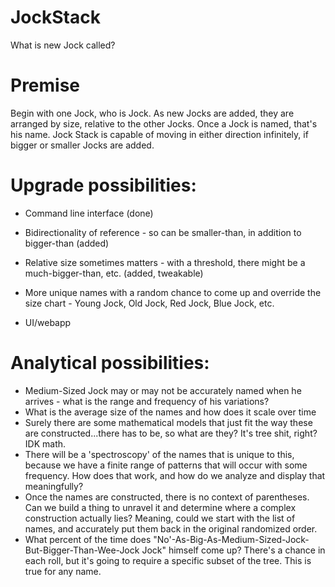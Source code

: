 # JockStack

What is new Jock called?

# Premise
Begin with one Jock, who is Jock. As new Jocks are added, they are arranged by size, relative to the other Jocks. Once a Jock is named, that's his name. Jock Stack is capable of moving in either direction infinitely, if bigger or smaller Jocks are added.

# Upgrade possibilities:
- Command line interface (done)
- Bidirectionality of reference - so can be smaller-than, in addition to bigger-than (added)
- Relative size sometimes matters - with a threshold, there might be a much-bigger-than, etc. (added, tweakable)
- More unique names with a random chance to come up and override the size chart - Young Jock, Old Jock, Red Jock, Blue Jock, etc.

- UI/webapp


# Analytical possibilities:
- Medium-Sized Jock may or may not be accurately named when he arrives - what is the range and frequency of his variations?
- What is the average size of the names and how does it scale over time
- Surely there are some mathematical models that just fit the way these are constructed...there has to be, so what are they?  It's tree shit, right? IDK math.
- There will be a 'spectroscopy' of the names that is unique to this, because we have a finite range of patterns that will occur with some frequency.  How does that work, and how do we analyze and display that meaningfully?
- Once the names are constructed, there is no context of parentheses.  Can we build a thing to unravel it and determine where a complex construction actually lies?  Meaning, could we start with the list of names, and accurately put them back in the original randomized order.
- What percent of the time does "No'-As-Big-As-Medium-Sized-Jock-But-Bigger-Than-Wee-Jock Jock" himself come up? There's a chance in each roll, but it's going to require a specific subset of the tree.  This is true for any name.

